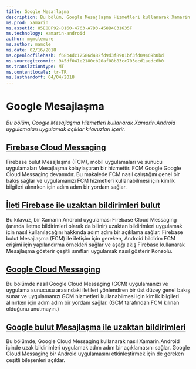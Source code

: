 ```yaml
---
title: Google Mesajlaşma
description: Bu bölüm, Google Mesajlaşma Hizmetleri kullanarak Xamarin.Android uygulamaları uygulamak açıklar kılavuzları içerir.
ms.prod: xamarin
ms.assetid: 85E8DF92-D160-4763-A7D3-458B4C31635F
ms.technology: xamarin-android
author: mgmclemore
ms.author: mamcle
ms.date: 02/16/2018
ms.openlocfilehash: f68b4dc12586d482fd9d3f8901bf3fd09469b0bd
ms.sourcegitcommit: 945df041e2180cb20af08b83cc703ecd1aedc6b0
ms.translationtype: MT
ms.contentlocale: tr-TR
ms.lasthandoff: 04/04/2018
---
```

# <a name="google-messaging"></a>Google Mesajlaşma

_Bu bölüm, Google Mesajlaşma Hizmetleri kullanarak Xamarin.Android uygulamaları uygulamak açıklar kılavuzları içerir._

## <a name="firebase-cloud-messagingfirebase-cloud-messagingmd"></a>[Firebase Cloud Messaging](firebase-cloud-messaging.md)

Firebase bulut Mesajlaşma (FCM), mobil uygulamaları ve sunucu uygulamaları Mesajlaşma kolaylaştıran bir hizmettir. FCM Google Google Cloud Messaging devamıdır. Bu makalede FCM nasıl çalıştığını genel bir bakış sağlar ve uygulamanızı FCM hizmetleri kullanabilmesi için kimlik bilgileri alınırken için adım adım bir yordam sağlar.

## <a name="remote-notifications-with-firebase-cloud-messagingremote-notifications-with-fcmmd"></a>[İleti Firebase ile uzaktan bildirimleri bulut](remote-notifications-with-fcm.md)

Bu kılavuz, bir Xamarin.Android uygulaması Firebase Cloud Messaging (anında iletme bildirimleri olarak da bilinir) uzaktan bildirimleri uygulamak için nasıl kullanılacağını hakkında adım adım bir açıklama sağlar. Firebase bulut Mesajlaşma (FCM) ile iletişim için gereken, Android bildirim FCM erişimi için yapılandırma örnekleri sağlar ve aşağı akış Firebase kullanarak Mesajlaşma gösterir çeşitli sınıfları uygulamak nasıl gösterir Konsolu.

## <a name="google-cloud-messaginggoogle-cloud-messagingmd"></a>[Google Cloud Messaging](google-cloud-messaging.md)

Bu bölümde nasıl Google Cloud Messaging (GCM) uygulamanızı ve uygulama sunucusu arasındaki iletileri yönlendiren bir üst düzey genel bakış sunar ve uygulamanızı GCM hizmetleri kullanabilmesi için kimlik bilgileri alınırken için adım adım bir yordam sağlar. (GCM tarafından FCM kılınan olduğunu unutmayın.)

## <a name="remote-notifications-with-google-cloud-messagingremote-notifications-with-gcmmd"></a>[Google bulut Mesajlaşma ile uzaktan bildirimleri](remote-notifications-with-gcm.md)

Bu bölümde, Google Cloud Messaging kullanarak nasıl Xamarin.Android içinde uzak bildirimleri uygulamak adım adım bir açıklamasını sağlar.
Google Cloud Messaging bir Android uygulamasını etkinleştirmek için de gereken çeşitli bileşenleri açıklar.


